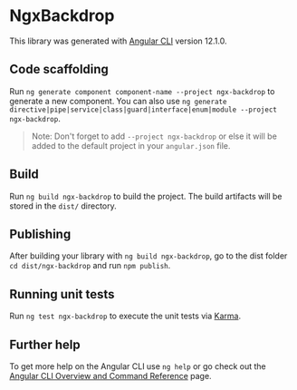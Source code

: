 # NgxBackdrop

This library was generated with [Angular CLI](https://github.com/angular/angular-cli) version 12.1.0.

## Code scaffolding

Run `ng generate component component-name --project ngx-backdrop` to generate a new component. You can also use `ng generate directive|pipe|service|class|guard|interface|enum|module --project ngx-backdrop`.
> Note: Don't forget to add `--project ngx-backdrop` or else it will be added to the default project in your `angular.json` file. 

## Build

Run `ng build ngx-backdrop` to build the project. The build artifacts will be stored in the `dist/` directory.

## Publishing

After building your library with `ng build ngx-backdrop`, go to the dist folder `cd dist/ngx-backdrop` and run `npm publish`.

## Running unit tests

Run `ng test ngx-backdrop` to execute the unit tests via [Karma](https://karma-runner.github.io).

## Further help

To get more help on the Angular CLI use `ng help` or go check out the [Angular CLI Overview and Command Reference](https://angular.io/cli) page.

